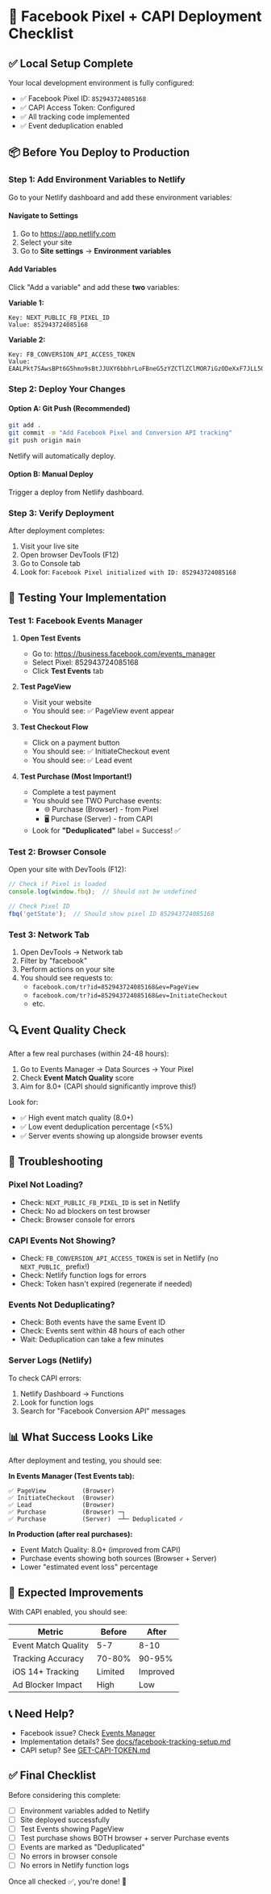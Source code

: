 # 🚀 Facebook Pixel + CAPI Deployment Checklist

## ✅ Local Setup Complete

Your local development environment is fully configured:
- ✅ Facebook Pixel ID: `852943724085168`
- ✅ CAPI Access Token: Configured
- ✅ All tracking code implemented
- ✅ Event deduplication enabled

## 📦 Before You Deploy to Production

### Step 1: Add Environment Variables to Netlify

Go to your Netlify dashboard and add these environment variables:

#### Navigate to Settings
1. Go to https://app.netlify.com
2. Select your site
3. Go to **Site settings** → **Environment variables**

#### Add Variables
Click "Add a variable" and add these **two** variables:

**Variable 1:**
```
Key: NEXT_PUBLIC_FB_PIXEL_ID
Value: 852943724085168
```

**Variable 2:**
```
Key: FB_CONVERSION_API_ACCESS_TOKEN
Value: EAALPkt7SAwsBPt6G5hmo9sBtJJUXY6bbhrLoFBneG5zYZCTlZClMOR7iGzODeXxF7JLL5Q55LycHr8LZCg03n6oPeThj7ZBX6ADMfgIbrJJZC1nbOZCWeXzFykJgCXLuwuvvki8MP5XgZCN9yU3Nkf2wiZC10t530lZCq0WX3jZBLOIC9VlKi9ONXelYJx9LSW2QZDZD
```

### Step 2: Deploy Your Changes

#### Option A: Git Push (Recommended)
```bash
git add .
git commit -m "Add Facebook Pixel and Conversion API tracking"
git push origin main
```
Netlify will automatically deploy.

#### Option B: Manual Deploy
Trigger a deploy from Netlify dashboard.

### Step 3: Verify Deployment

After deployment completes:

1. Visit your live site
2. Open browser DevTools (F12)
3. Go to Console tab
4. Look for: `Facebook Pixel initialized with ID: 852943724085168`

## 🧪 Testing Your Implementation

### Test 1: Facebook Events Manager

1. **Open Test Events**
   - Go to: https://business.facebook.com/events_manager
   - Select Pixel: 852943724085168
   - Click **Test Events** tab

2. **Test PageView**
   - Visit your website
   - You should see: ✅ PageView event appear

3. **Test Checkout Flow**
   - Click on a payment button
   - You should see: ✅ InitiateCheckout event
   - You should see: ✅ Lead event

4. **Test Purchase (Most Important!)**
   - Complete a test payment
   - You should see TWO Purchase events:
     - 🌐 Purchase (Browser) - from Pixel
     - 🖥️ Purchase (Server) - from CAPI
   - Look for **"Deduplicated"** label = Success! ✅

### Test 2: Browser Console

Open your site with DevTools (F12):

```javascript
// Check if Pixel is loaded
console.log(window.fbq);  // Should not be undefined

// Check Pixel ID
fbq('getState');  // Should show pixel ID 852943724085168
```

### Test 3: Network Tab

1. Open DevTools → Network tab
2. Filter by "facebook"
3. Perform actions on your site
4. You should see requests to:
   - `facebook.com/tr?id=852943724085168&ev=PageView`
   - `facebook.com/tr?id=852943724085168&ev=InitiateCheckout`
   - etc.

## 🔍 Event Quality Check

After a few real purchases (within 24-48 hours):

1. Go to Events Manager → Data Sources → Your Pixel
2. Check **Event Match Quality** score
3. Aim for 8.0+ (CAPI should significantly improve this!)

Look for:
- ✅ High event match quality (8.0+)
- ✅ Low event deduplication percentage (<5%)
- ✅ Server events showing up alongside browser events

## 🚨 Troubleshooting

### Pixel Not Loading?
- Check: `NEXT_PUBLIC_FB_PIXEL_ID` is set in Netlify
- Check: No ad blockers on test browser
- Check: Browser console for errors

### CAPI Events Not Showing?
- Check: `FB_CONVERSION_API_ACCESS_TOKEN` is set in Netlify (no `NEXT_PUBLIC_` prefix!)
- Check: Netlify function logs for errors
- Check: Token hasn't expired (regenerate if needed)

### Events Not Deduplicating?
- Check: Both events have the same Event ID
- Check: Events sent within 48 hours of each other
- Wait: Deduplication can take a few minutes

### Server Logs (Netlify)
To check CAPI errors:
1. Netlify Dashboard → Functions
2. Look for function logs
3. Search for "Facebook Conversion API" messages

## 📊 What Success Looks Like

After deployment and testing, you should see:

**In Events Manager (Test Events tab):**
```
✅ PageView          (Browser)
✅ InitiateCheckout  (Browser)
✅ Lead              (Browser)
✅ Purchase          (Browser) ─┐
✅ Purchase          (Server)  ─┴─ Deduplicated ✓
```

**In Production (after real purchases):**
- Event Match Quality: 8.0+ (improved from CAPI)
- Purchase events showing both sources (Browser + Server)
- Lower "estimated event loss" percentage

## 🎯 Expected Improvements

With CAPI enabled, you should see:

| Metric | Before | After |
|--------|--------|-------|
| Event Match Quality | 5-7 | 8-10 |
| Tracking Accuracy | 70-80% | 90-95% |
| iOS 14+ Tracking | Limited | Improved |
| Ad Blocker Impact | High | Low |

## 📞 Need Help?

- Facebook issue? Check [Events Manager](https://business.facebook.com/events_manager)
- Implementation details? See [docs/facebook-tracking-setup.md](./docs/facebook-tracking-setup.md)
- CAPI setup? See [GET-CAPI-TOKEN.md](./GET-CAPI-TOKEN.md)

## ✅ Final Checklist

Before considering this complete:

- [ ] Environment variables added to Netlify
- [ ] Site deployed successfully
- [ ] Test Events showing PageView
- [ ] Test purchase shows BOTH browser + server Purchase events
- [ ] Events are marked as "Deduplicated"
- [ ] No errors in browser console
- [ ] No errors in Netlify function logs

Once all checked ✅, you're done! 🎉

